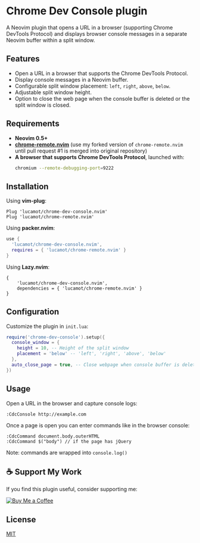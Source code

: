 # Chrome Dev Console plugin

A Neovim plugin that opens a URL in a browser (supporting Chrome DevTools Protocol) and displays browser console messages in a separate Neovim buffer within a split window.

## Features
- Open a URL in a browser that supports the Chrome DevTools Protocol.
- Display console messages in a Neovim buffer.
- Configurable split window placement: `left`, `right`, `above`, `below`.
- Adjustable split window height.
- Option to close the web page when the console buffer is deleted or the split window is closed.

## Requirements
- **Neovim 0.5+**
- **[chrome-remote.nvim](https://github.com/lucamot/chrome-remote.nvim)** (use my forked version of `chrome-remote.nvim` until pull request #1 is merged into original repository)
- **A browser that supports Chrome DevTools Protocol**, launched with:
  ```sh
  chromium --remote-debugging-port=9222
  ```

## Installation
Using **vim-plug**:
```vim
Plug 'lucamot/chrome-dev-console.nvim'
Plug 'lucamot/chrome-remote.nvim'
```
Using **packer.nvim**:
```lua
use {
  'lucamot/chrome-dev-console.nvim',
  requires = { 'lucamot/chrome-remote.nvim' }
}
```

Using **Lazy.nvim**:
```vim
{
    'lucamot/chrome-dev-console.nvim',
    dependencies = { 'lucamot/chrome-remote.nvim' }
}
```

## Configuration
Customize the plugin in `init.lua`:
```lua
require('chrome-dev-console').setup({
  console_window = {
    height = 10, -- Height of the split window
    placement = 'below' -- 'left', 'right', 'above', 'below'
  },
  auto_close_page = true, -- Close webpage when console buffer is deleted
})
```

## Usage
Open a URL in the browser and capture console logs:
```vim
:CdcConsole http://example.com
```

Once a page is open you can enter commands like in the browser console:
```vim
:CdcCommand document.body.outerHTML
:CdcCommand $("body") // if the page has jQuery
```

Note: commands are wrapped into `console.log()`

## ☕ Support My Work  
If you find this plugin useful, consider supporting me:  

[![Buy Me a Coffee](https://img.shields.io/badge/Buy%20Me%20a%20Coffee-%23FFDD00?style=flat&logo=buy-me-a-coffee&logoColor=black)](https://buymeacoffee.com/lucamot)


## License
[MIT](LICENSE)

